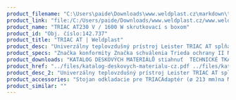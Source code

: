 ```yaml
---
product_filename: "C:\Users\paide\Downloads\www.weldplast.cz\markdown\triac-at.md"
product_link: "file:/C:/Users/paide/Downloads/www.weldplast.cz/www.weldplast.cz/sk/triac-at"
product_name: "TRIAC AT230 V / 1600 W skrutkovací s boxom"
product_id: "Obj. číslo:142.737"
product_title: "TRIAC AT | Weldplast"
product_desc: "Univerzálny teplovzdušný prístroj Leister TRIAC AT spĺňa všetky požiadavky profesionálneho zvárania. Model s ochrannou rúrkou pre skrutkovacie trysky umožňuje dotýkať sa rúrky a zefektívniť tak zváranie vďaka vyššiemu prítlaku. Je rovnako výkonný v dielni ako na stavenisku nezastaví ho ani nepriazeň počasia.Vhodný pre prácu na staveniskáchKontrola teploty v uzavretom obvodeRegulovateľné množstvo vzduchuRozsah množstva vzduchu 50-100%Ovládanie multifunkčným tlačidlom «e-Drive»Digitálne zobrazenie parametrovergonomická rukoväťOchranná rúrka pre šroubobvací trysky"
product_specs: "Značka konformity Značka schválenia Trieda ochrany II NapätieV~230 PríkonW1600 Max. teplota°C650 Rozsah prietoku vzduchu%50 - 100 Prietok vzduchul/min190 Rozmerymm335 x 90 (rukojeť ∅ 56) Hmotnosťkg1 (bez kabelu 3 m)"
product_downloads: "KATALOG DESKOVÝCH MATERIÁLŮ stiahnuť  TECHNICKÉ TKANINY - katalog stiahnuť  KATALOG PLOCHÉ STŘECHY stiahnuť  TRIAC AT - manuál stiahnuť  TRIAC AT - produktový list stiahnuť"
product_href: "../files/katalog-deskovych-materialu-cz.pdf ../files/katalog-deskovych-materialu-cz.pdf ../files/katalog-technicke-tkaniny-2019-web.pdf ../files/katalog-technicke-tkaniny-2019-web.pdf ../files/katalog-ploche-strechy-2018-05-el.pdf ../files/katalog-ploche-strechy-2018-05-el.pdf ../files/990-triac-at-manual-cz-sk.pdf ../files/990-triac-at-manual-cz-sk.pdf ../files/triac-at-produktovy-list-cz-2.pdf ../files/triac-at-produktovy-list-cz-2.pdf"
product_desc_2: "Univerzálny teplovzdušný prístroj Leister TRIAC AT spĺňa všetky požiadavky profesionálneho zvárania. Model s ochrannou rúrkou pre skrutkovacie trysky umožňuje dotýkať sa rúrky a zefektívniť tak zváranie vďaka vyššiemu prítlaku. Je rovnako výkonný v dielni ako na stavenisku nezastaví ho ani nepriazeň počasia.Vhodný pre prácu na staveniskáchKontrola teploty v uzavretom obvodeRegulovateľné množstvo vzduchuRozsah množstva vzduchu 50-100%Ovládanie multifunkčným tlačidlom «e-Drive»Digitálne zobrazenie parametrovergonomická rukoväťOchranná rúrka pre šroubobvací trysky"
product_accessories: "Stojan odkladacie pre TRIACAdaptér (ø 213 mm)na M14 pro skrutkovacie tryskyTryska rychlozváracia skrutkovacia (M14)profil drôtu ø 4 mm pre fluoroplastyTryska rychlozváracia skrutkovacia (M14)profil drôtu Δ 57 x 37 mm bez stehovacího ramienkaTryska rychlozváracia skrutkovacia (M14)profil drôtu ø 3 mmTryska rychlozváracia skrutkovacia (M14)profil drôtu ø 4 mmTryska rychlozváracia skrutkovacia (M14)profil drôtu Δ 57 x 37 mm se stehovacím ramienkomTryska rychlozváracia skrutkovacia (M14)profil drôtu ø 3 mm se stehovacím ramienkomTryska rychlozváracia skrutkovacia (M14)profil drôtu ø 4 mm se stehovacím ramienkomTryska rychlozváracia skrutkovacia (M14)profil drôtu Δ 7 x 55 mm bez stehovacího ramienka"
product_similar: ""
---
```

